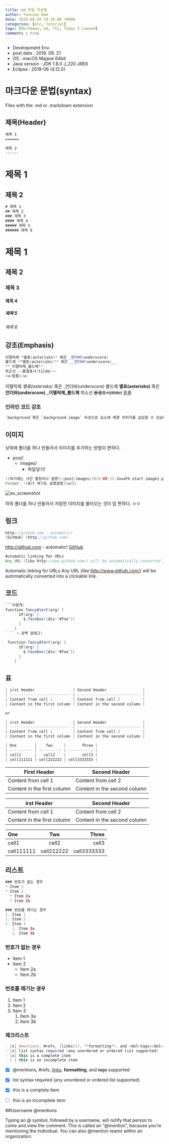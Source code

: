 ```yaml
---
title: md 파일 작성법
author: Yeonseo Nam
date: 2019-08-20 19:34:00 +0900
categories: [etc, Tutorial]
tags: [Markdown, md, TIL, Today I Leaned]
comments : true
---
```

* Development Env.
* post date : 2019. 09. 21
* OS : macOS Majave 64bit
* Java version : JDK 1.8.0 J_220 JRE8
* Eclipse : 2019-06 (4.12.0)

# 마크다운 문법(syntax)

Files with the .md or .markdown extension

## 제목(Header)

```css
제목 1
======

제목 2
------
```

제목 1
======

제목 2
------

```css
# 제목 1
## 제목 2
### 제목 3
#### 제목 4
##### 제목 5
###### 제목 6
```
# 제목 1
## 제목 2
### 제목 3
#### 제목 4
##### 제목 5
###### 제목 6



## 강조(Emphasis)

```java
이텔릭체 *별표(asterisks)* 혹은 _언더바(underscore)
볼드체 **별표(asterisks)** 혹은 __언더바(underscore)__
**_이텔릭체_볼드체**
취소선 ~~물결표시(tilde)~~
<u>밑줄</u>
```

이텔릭체 *별표(asterisks)* 혹은 _언더바(underscore)
볼드체 **별표(asterisks)** 혹은 __언더바(underscore)__
**_이텔릭체_볼드체**
취소선 ~~물결표시(tilde)~~
<u>밑줄</u>

### 인라인 코드 강조

```java
`background`혹은 `background-image` 속성으로 요소에 배경 이미지를 삽입할 수 있습니다.
```

## 이미지
상위에 폴더를 하나 만들어서 이미지를 추가하는 방법이 편하다.
- post/
  - images/
    - 파일넣기!

```java
![여기에는 사진 별칭이나 설명](/post/images/2019-09-23-JavaFX-start-image1.png)
Format: ![Alt 여기도 설명설명](url)
```

![ex_screenshot](/post/images/2019-09-23-JavaFX-start-image1.png)

하위 폴더를 하나 만들어서 저장한 이미지를 불러오는 것이 맘 편하다. ㅇㅇ


## 링크

```java
http://github.com - automatic!
[GitHub] (http://github.com)
```

http://github.com - automatic!
[GitHub](http://github.com)

```java
Automatic linking for URLs
Any URL (like http://www.github.com/) will be automatically converted into a clickable link.
```

Automatic linking for URLs
Any URL (like http://www.github.com/) will be automatically converted into a clickable link.

## 코드

```java
```이렇게!
function fancyAlert(arg) {
      if(arg) {
        $.facebox({div:'#foo'})
      }
    }
` `` <-공백 없애고!
```

```java
 function fancyAlert(arg) {
      if(arg) {
        $.facebox({div:'#foo'})
      }
    }
```

## 표
```java
| irst Header                 | Second Header                |
| --------------------------- | ---------------------------- |
| Content from cell 1         | Content from cell 2          |
| Content in the first column | Content in the second column |

or

| irst Header                 | Second Header                |
| --------------------------- | ---------------------------- |
| Content from cell 1         | Content from cell 2          |
| Content in the first column | Content in the second column |

| One        |    Two     |       Three |
| :--------- | :--------: | ----------: |
| cell1      |   cell2    |       cell3 |
| cell111111 | cell222222 | cell3333333 |

```

| First Header                | Second Header                |
| --------------------------- | ---------------------------- |
| Content from cell 1         | Content from cell 2          |
| Content in the first column | Content in the second column |


| irst Header                 | Second Header                |
| --------------------------- | ---------------------------- |
| Content from cell 1         | Content from cell 2          |
| Content in the first column | Content in the second column |

| One        |    Two     |       Three |
| :--------- | :--------: | ----------: |
| cell1      |   cell2    |       cell3 |
| cell111111 | cell222222 | cell3333333 |

## 리스트

```java
### 번호가 없는 경우
* Item 1
* Item 2
  * Item 2a
  * Item 2b

### 번호를 매기는 경우
1. Item 1
1. Item 2
1. Item 3
   1. Item 3a
   1. Item 3b
```
### 번호가 없는 경우
* Item 1
* Item 2
  * Item 2a
  * Item 2b

### 번호를 매기는 경우
1. Item 1
1. Item 2
1. Item 3
   1. Item 3a
   1. Item 3b

### 체크리스트

```java
- [x] @mentions, #refs, [links](), **formatting**, and <del>tags</del> supported
- [x] list syntax required (any unordered or ordered list supported)
- [x] this is a complete item
- [ ] this is an incomplete item
```

- [x] @mentions, #refs, [links](), **formatting**, and <del>tags</del> supported
- [x] list syntax required (any unordered or ordered list supported)
- [x] this is a complete item
- [ ] this is an incomplete item


##Username @mentions

Typing an @ symbol, followed by a username, will notify that person to come and view the comment. This is called an “@mention”, because you’re mentioning the individual. You can also @mention teams within an organization.

